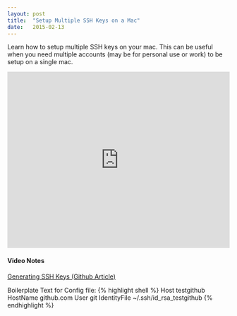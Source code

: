 ```yaml
---
layout: post
title:  "Setup Multiple SSH Keys on a Mac"
date:   2015-02-13
---
```


Learn how to setup multiple SSH keys on your mac. This can be useful when you need multiple accounts (may be for personal use or work) to be setup on a single mac.

<p>
	<iframe width="100%" height="400" src="https://www.youtube.com/embed/9u4QPEMFK4A?rel=0&amp;showinfo=0" frameborder="0" allowfullscreen></iframe>
</p>

#### Video Notes

[Generating SSH Keys (Github Article)][generating-ssh-keys]

Boilerplate Text for Config file:
{% highlight shell %}
Host testgithub
 HostName github.com
 User git
 IdentityFile ~/.ssh/id_rsa_testgithub
{% endhighlight %}

[generating-ssh-keys]: https://help.github.com/articles/generating-an-ssh-key/
